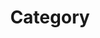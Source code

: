 ---
title: "Category"
layout: categories
permallink: /categories/
author_profile: true
sidebar_main: true
---